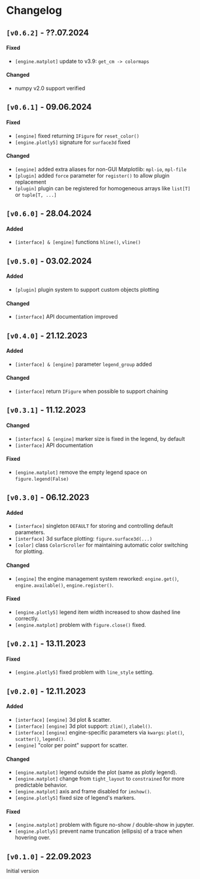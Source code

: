 # Changelog

## `[v0.6.2]` - ??.07.2024

#### Fixed
* `[engine.matplot]` update to v3.9: `get_cm -> colormaps`  

#### Changed
* numpy v2.0 support verified



## `[v0.6.1]` - 09.06.2024

#### Fixed
* `[engine]` fixed returning `IFigure` for `reset_color()`
* `[engine.plotly5]` signature for `surface3d` fixed

#### Changed
* `[engine]` added extra aliases for non-GUI Matplotlib: `mpl-io`, `mpl-file`
* `[plugin]` added `force` parameter for `register()` to allow plugin replacement
* `[plugin]` plugin can be registered for homogeneous arrays like `list[T]` or `tuple[T, ...]`


## `[v0.6.0]` - 28.04.2024

#### Added
* `[interface] & [engine]` functions `hline()`, `vline()`


## `[v0.5.0]` - 03.02.2024

#### Added
* `[plugin]` plugin system to support custom objects plotting

#### Changed
* `[interface]` API documentation improved


## `[v0.4.0]` - 21.12.2023

#### Added
* `[interface] & [engine]` parameter `legend_group` added

#### Changed
* `[interface]` return `IFigure` when possible to support chaining


## `[v0.3.1]` - 11.12.2023

#### Changed
* `[interface] & [engine]` marker size is fixed in the legend, by default
* `[interface]` API documentation

#### Fixed
* `[engine.matplot]` remove the empty legend space on `figure.legend(False)`


## `[v0.3.0]` - 06.12.2023

#### Added
* `[interface]` singleton `DEFAULT` for storing and controlling default parameters.
* `[interface]` 3d surface plotting: `figure.surface3d(...)`
* `[color]` class `ColorScroller` for maintaining automatic color switching for plotting.

#### Changed
* `[engine]` the engine management system reworked: `engine.get()`, `engine.available()`, `engine.register()`.

#### Fixed
* `[engine.plotly5]` legend item width increased to show dashed line correctly.
* `[engine.matplot]` problem with `figure.close()` fixed.


## `[v0.2.1]` - 13.11.2023

#### Fixed
* `[engine.plotly5]` fixed problem with `line_style` setting.


## `[v0.2.0]` - 12.11.2023

#### Added
* `[interface]` `[engine]` 3d plot & scatter.
* `[interface]` `[engine]` 3d plot support: `zlim()`, `zlabel()`.
* `[interface]` `[engine]` engine-specific parameters via `kwargs`: `plot()`, `scatter()`, `legend()`.
* `[engine]` "color per point" support for scatter.

#### Changed
* `[engine.matplot]` legend outside the plot (same as plotly legend).
* `[engine.matplot]` change from `tight_layout` to `constrained` for more predictable behavior.
* `[engine.matplot]` axis and frame disabled for `imshow()`.
* `[engine.plotly5]` fixed size of legend's markers.

#### Fixed
* `[engine.matplot]` problem with figure no-show / double-show in jupyter.
* `[engine.plotly5]` prevent name truncation (ellipsis) of a trace when hovering over.

## `[v0.1.0]` - 22.09.2023

Initial version